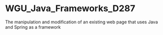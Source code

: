 # WGU_Java_Frameworks_D287
The manipulation and modification of an existing web page that uses Java and Spring as a framework
